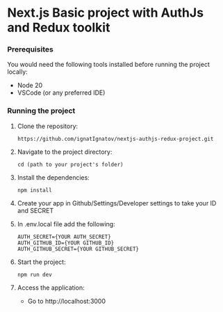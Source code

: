 # Next.js Basic project with AuthJs and Redux toolkit

### Prerequisites

You would need the following tools installed before running the project locally:

- Node 20
- VSCode (or any preferred IDE)

### Running the project

1. Clone the repository:
   
   ```
   https://github.com/ignatIgnatov/nextjs-authjs-redux-project.git
   ```
2. Navigate to the project directory:

   ```
   cd (path to your project's folder)
   ```
4. Install the dependencies:
   
   ```
   npm install
   ```
5. Create your app in Github/Settings/Developer settings to take your ID and SECRET
6. In .env.local file add the following:

   ```
   AUTH_SECRET={YOUR AUTH_SECRET}
   AUTH_GITHUB_ID={YOUR GITHUB_ID}
   AUTH_GITHUB_SECRET={YOUR GITHUB_SECRET}

   ```
7. Start the project:

   ```
   npm run dev
   ```
6. Access the application:

   - Go to http://localhost:3000
   
